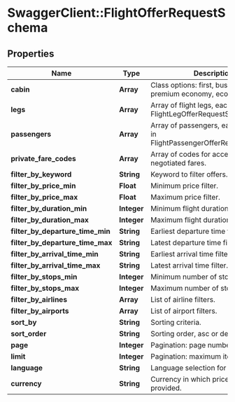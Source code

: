 # SwaggerClient::FlightOfferRequestSchema

## Properties
Name | Type | Description | Notes
------------ | ------------- | ------------- | -------------
**cabin** | **Array** | Class options: first, business, premium economy, economy. | [optional] 
**legs** | **Array** | Array of flight legs, each described in FlightLegOfferRequestSchema. | [optional] 
**passengers** | **Array** | Array of passengers, each described in FlightPassengerOfferRequestSchema. | [optional] 
**private_fare_codes** | **Array** | Array of codes for accessing special negotiated fares. | [optional] 
**filter_by_keyword** | **String** | Keyword to filter offers. | [optional] 
**filter_by_price_min** | **Float** | Minimum price filter. | [optional] 
**filter_by_price_max** | **Float** | Maximum price filter. | [optional] 
**filter_by_duration_min** | **Integer** | Minimum flight duration filter. | [optional] 
**filter_by_duration_max** | **Integer** | Maximum flight duration filter. | [optional] 
**filter_by_departure_time_min** | **String** | Earliest departure time filter. | [optional] 
**filter_by_departure_time_max** | **String** | Latest departure time filter. | [optional] 
**filter_by_arrival_time_min** | **String** | Earliest arrival time filter. | [optional] 
**filter_by_arrival_time_max** | **String** | Latest arrival time filter. | [optional] 
**filter_by_stops_min** | **Integer** | Minimum number of stops filter. | [optional] 
**filter_by_stops_max** | **Integer** | Maximum number of stops filter. | [optional] 
**filter_by_airlines** | **Array** | List of airline filters. | [optional] 
**filter_by_airports** | **Array** | List of airport filters. | [optional] 
**sort_by** | **String** | Sorting criteria. | [optional] 
**sort_order** | **String** | Sorting order, asc or desc. | [optional] 
**page** | **Integer** | Pagination: page number. | [optional] 
**limit** | **Integer** | Pagination: maximum items per page. | [optional] 
**language** | **String** | Language selection for offer details. | [optional] 
**currency** | **String** | Currency in which prices should be provided. | [optional] 

